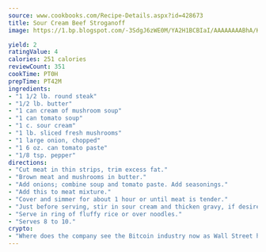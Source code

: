 ```yaml
---
source: www.cookbooks.com/Recipe-Details.aspx?id=428673
title: Sour Cream Beef Stroganoff
image: https://1.bp.blogspot.com/-3SdgJ6zWE0M/YA2H1BCBIaI/AAAAAAAABhA/KLu9yTsYBMkJQudB_uFGwTypBtmTiBfZgCLcBGAsYHQ/s320/4.png

yield: 2
ratingValue: 4
calories: 251 calories
reviewCount: 351
cookTime: PT0H
prepTime: PT42M
ingredients:
- "1 1/2 lb. round steak"
- "1/2 lb. butter"
- "1 can cream of mushroom soup"
- "1 can tomato soup"
- "1 c. sour cream"
- "1 lb. sliced fresh mushrooms"
- "1 large onion, chopped"
- "1 6 oz. can tomato paste"
- "1/8 tsp. pepper"
directions:
- "Cut meat in thin strips, trim excess fat."
- "Brown meat and mushrooms in butter."
- "Add onions; combine soup and tomato paste. Add seasonings."
- "Add this to meat mixture."
- "Cover and simmer for about 1 hour or until meat is tender."
- "Just before serving, stir in sour cream and thicken gravy, if desired."
- "Serve in ring of fluffy rice or over noodles."
- "Serves 8 to 10."
crypto:
- "Where does the company see the Bitcoin industry now as Wall Street has begun to embrace it and what was the turning point that legitimatized Bitcoin?"
---
```

